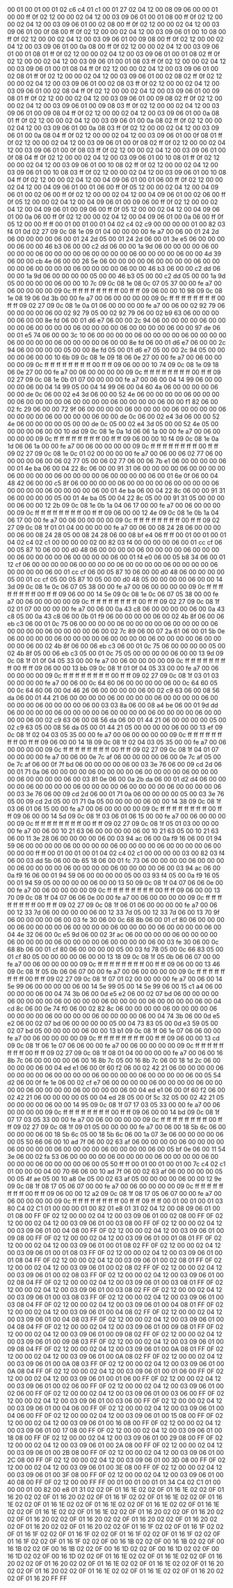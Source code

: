 <METERDATA>
<OBISCODES>
00 01 00 01 00 01 02 c6 c4 01 c1 00 01 27 02 04 12 00 08 09 06 00 00 01 00 00 ff 0f 02 12 00 00 02 04 12 00 03 09 06 01 00 01 08 00 ff 0f 02 12 00 00 02 04 12 00 03 09 06 01 00 02 08 00 ff 0f 02 12 00 00 02 04 12 00 03 09 06 01 00 0f 08 00 ff 0f 02 12 00 00 02 04 12 00 03 09 06 01 00 10 08 00 ff 0f 02 12 00 00 02 04 12 00 03 09 06 01 00 09 08 00 ff 0f 02 12 00 00 02 04 12 00 03 09 06 01 00 0a 08 00 ff 0f 02 12 00 00 02 04 12 00 03 09 06 01 00 01 08 01 ff 0f 02 12 00 00 02 04 12 00 03 09 06 01 00 01 08 02 ff 0f 02 12 00 00 02 04 12 00 03 09 06 01 00 01 08 03 ff 0f 02 12 00 00 02 04 12 00 03 09 06 01 00 01 08 04 ff 0f 02 12 00 00 02 04 12 00 03 09 06 01 00 02 08 01 ff 0f 02 12 00 00 02 04 12 00 03 09 06 01 00 02 08 02 ff 0f 02 12 00 00 02 04 12 00 03 09 06 01 00 02 08 03 ff 0f 02 12 00 00 02 04 12 00 03 09 06 01 00 02 08 04 ff 0f 02 12 00 00 02 04 12 00 03 09 06 01 00 09 08 01 ff 0f 02 12 00 00 02 04 12 00 03 09 06 01 00 09 08 02 ff 0f 02 12 00 00 02 04 12 00 03 09 06 01 00 09 08 03 ff 0f 02 12 00 00 02 04 12 00 03 09 06 01 00 09 08 04 ff 0f 02 12 00 00 02 04 12 00 03 09 06 01 00 0a 08 01 ff 0f 02 12 00 00 02 04 12 00 03 09 06 01 00 0a 08 02 ff 0f 02 12 00 00 02 04 12 00 03 09 06 01 00 0a 08 03 ff 0f 02 12 00 00 02 04 12 00 03 09 06 01 00 0a 08 04 ff 0f 02 12 00 00 02 04 12 00 03 09 06 01 00 0f 08 01 ff 0f 02 12 00 00 02 04 12 00 03 09 06 01 00 0f 08 02 ff 0f 02 12 00 00 02 04 12 00 03 09 06 01 00 0f 08 03 ff 0f 02 12 00 00 02 04 12 00 03 09 06 01 00 0f 08 04 ff 0f 02 12 00 00 02 04 12 00 03 09 06 01 00 10 08 01 ff 0f 02 12 00 00 02 04 12 00 03 09 06 01 00 10 08 02 ff 0f 02 12 00 00 02 04 12 00 03 09 06 01 00 10 08 03 ff 0f 02 12 00 00 02 04 12 00 03 09 06 01 00 10 08 04 ff 0f 02 12 00 00 02 04 12 00 04 09 06 01 00 01 06 00 ff 0f 02 12 00 00 02 04 12 00 04 09 06 01 00 01 06 00 ff 0f 05 12 00 00 02 04 12 00 04 09 06 01 00 02 06 00 ff 0f 02 12 00 00 02 04 12 00 04 09 06 01 00 02 06 00 ff 0f 05 12 00 00 02 04 12 00 04 09 06 01 00 09 06 00 ff 0f 02 12 00 00 02 04 12 00 04 09 06 01 00 09 06 00 ff 0f 05 12 00 00 02 04 12 00 04 09 06 01 00 0a 06 00 ff 0f 02 12 00 00 02 04 12 00 04 09 06 01 00 0a 06 00 ff 0f 05 12 00 00 ff ff 
</OBISCODES>
<OBISDATA>
00 01 00 01 00 01 04 02 c4 02 c9 00 00 00 00 01 00 82 03 f4 01 0d 02 27 09 0c 08 1e 09 01 04 00 00 00 00 fe a7 00 06 00 01 24 2d 06 00 00 00 00 06 00 01 24 2d 05 00 01 24 2d 06 00 01 3e e5 06 00 00 00 00 06 00 00 46 b3 06 00 00 c2 dd 06 00 00 1a 9d 06 00 00 00 00 06 00 00 00 00 06 00 00 00 00 06 00 00 00 00 06 00 00 00 00 06 00 00 4d 39 06 00 00 cb 4e 06 00 00 26 5e 06 00 00 00 00 06 00 00 00 00 06 00 00 00 00 06 00 00 00 00 06 00 00 00 00 06 00 00 46 b3 06 00 00 c2 dd 06 00 00 1a 9d 06 00 00 00 00 05 00 00 46 b3 05 00 00 c2 dd 05 00 00 1a 9d 05 00 00 00 00 06 00 00 10 7c 09 0c 08 1e 08 0c 07 05 37 00 00 fe a7 00 06 00 00 00 00 09 0c ff ff ff ff ff ff ff ff 00 ff ff 09 06 00 00 10 98 09 0c 08 1e 08 19 06 0d 3b 00 00 fe a7 00 06 00 00 00 00 09 0c ff ff ff ff ff ff ff ff 00 ff ff 09 02 27 09 0c 08 1e 0a 01 06 00 00 00 00 fe a7 00 06 00 02 92 79 06 00 00 00 00 06 00 02 92 79 05 00 02 92 79 06 00 02 b9 63 06 00 00 00 00 06 00 00 8e fd 06 00 01 d6 e7 06 00 00 2c 94 06 00 00 00 00 06 00 00 00 00 06 00 00 00 00 06 00 00 00 00 06 00 00 00 00 06 00 00 97 de 06 00 01 e5 74 06 00 00 3c 10 06 00 00 00 00 06 00 00 00 00 06 00 00 00 00 06 00 00 00 00 06 00 00 00 00 06 00 00 8e fd 06 00 01 d6 e7 06 00 00 2c 94 06 00 00 00 00 05 00 00 8e fd 05 00 01 d6 e7 05 00 00 2c 94 05 00 00 00 00 06 00 00 10 6b 09 0c 08 1e 09 18 06 0e 27 00 00 fe a7 00 06 00 00 00 00 09 0c ff ff ff ff ff ff ff ff 00 ff ff 09 06 00 00 10 74 09 0c 08 1e 09 18 06 0e 27 00 00 fe a7 00 06 00 00 00 00 09 0c ff ff ff ff ff ff ff ff 00 ff ff 09 02 27 09 0c 08 1e 0b 01 07 00 00 00 00 fe a7 00 06 00 04 14 99 06 00 00 00 00 06 00 04 14 99 05 00 04 14 99 06 00 04 60 4a 06 00 00 00 00 06 00 00 de 0c 06 00 02 e4 3d 06 00 00 52 4e 06 00 00 00 00 06 00 00 00 00 06 00 00 00 00 06 00 00 00 00 06 00 00 00 00 06 00 00 f1 82 06 00 02 fc 29 06 00 00 72 9f 06 00 00 00 00 06 00 00 00 00 06 00 00 00 00 06 00 00 00 00 06 00 00 00 00 06 00 00 de 0c 06 00 02 e4 3d 06 00 00 52 4e 06 00 00 00 00 05 00 00 de 0c 05 00 02 e4 3d 05 00 00 52 4e 05 00 00 00 00 06 00 00 10 dd 09 0c 08 1e 0a 1d 06 06 1a 00 00 fe a7 00 06 00 00 00 00 09 0c ff ff ff ff ff ff ff ff 00 ff ff 09 06 00 00 10 f4 09 0c 08 1e 0a 1d 06 06 1a 00 00 fe a7 00 06 00 00 00 00 09 0c ff ff ff ff ff ff ff ff 00 ff ff 09 02 27 09 0c 08 1e 0c 01 02 00 00 00 00 fe a7 00 06 00 06 02 77 06 00 00 00 00 06 00 06 02 77 05 00 06 02 77 06 00 06 7b e1 06 00 00 00 00 06 00 01 4e ba 06 00 04 22 8c 06 00 00 91 31 06 00 00 00 00 06 00 00 00 00 06 00 00 00 00 06 00 00 00 00 06 00 00 00 00 06 00 01 6e 0f 06 00 04 48 42 06 00 00 c5 8f 06 00 00 00 00 06 00 00 00 00 06 00 00 00 00 06 00 00 00 00 06 00 00 00 00 06 00 01 4e ba 06 00 04 22 8c 06 00 00 91 31 06 00 00 00 00 05 00 01 4e ba 05 00 04 22 8c 05 00 00 91 31 05 00 00 00 00 06 00 00 12 2b 09 0c 08 1e 0b 1a 04 06 17 00 00 fe a7 00 06 00 00 00 00 09 0c ff ff ff ff ff ff ff ff 00 ff ff 09 06 00 00 12 4e 09 0c 08 1e 0b 1a 04 06 17 00 00 fe a7 00 06 00 00 00 00 09 0c ff ff ff ff ff ff ff ff 00 ff ff 09 02 27 09 0c 08 1f 01 01 04 00 00 00 00 fe a7 00 06 00 08 24 28 06 00 00 00 00 06 00 08 24 28 05 00 08 24 28 06 00 08 bf e4 06 ff ff 
00 01 00 01 00 01 04 02 c4 02 c1 00 00 00 00 02 00 82 03 f4 00 00 00 00 06 00 01 cc cf 06 00 05 87 10 06 00 00 d0 48 06 00 00 00 00 06 00 00 00 00 06 00 00 00 00 06 00 00 00 00 06 00 00 00 00 06 00 01 f4 e0 06 00 05 b8 34 06 00 01 12 cf 06 00 00 00 00 06 00 00 00 00 06 00 00 00 00 06 00 00 00 00 06 00 00 00 00 06 00 01 cc cf 06 00 05 87 10 06 00 00 d0 48 06 00 00 00 00 05 00 01 cc cf 05 00 05 87 10 05 00 00 d0 48 05 00 00 00 00 06 00 00 14 3d 09 0c 08 1e 0c 06 07 05 38 00 00 fe a7 00 06 00 00 00 00 09 0c ff ff ff ff ff ff ff ff 00 ff ff 09 06 00 00 14 5e 09 0c 08 1e 0c 06 07 05 38 00 00 fe a7 00 06 00 00 00 00 09 0c ff ff ff ff ff ff ff ff 00 ff ff 09 02 27 09 0c 08 1f 02 01 07 00 00 00 00 fe a7 00 06 00 0a 43 c8 06 00 00 00 00 06 00 0a 43 c8 05 00 0a 43 c8 06 00 0b 01 f9 06 00 00 00 00 06 00 02 4b 8f 06 00 06 eb c3 06 00 01 0c 75 06 00 00 00 00 06 00 00 00 00 06 00 00 00 00 06 00 00 00 00 06 00 00 00 00 06 00 02 7c 89 06 00 07 2a 61 06 00 01 5b 0e 06 00 00 00 00 06 00 00 00 00 06 00 00 00 00 06 00 00 00 00 06 00 00 00 00 06 00 02 4b 8f 06 00 06 eb c3 06 00 01 0c 75 06 00 00 00 00 05 00 02 4b 8f 05 00 06 eb c3 05 00 01 0c 75 05 00 00 00 00 06 00 00 13 9d 09 0c 08 1f 01 0f 04 05 33 00 00 fe a7 00 06 00 00 00 00 09 0c ff ff ff ff ff ff ff ff 00 ff ff 09 06 00 00 13 bb 09 0c 08 1f 01 0f 04 05 33 00 00 fe a7 00 06 00 00 00 00 09 0c ff ff ff ff ff ff ff ff 00 ff ff 09 02 27 09 0c 08 1f 03 01 03 00 00 00 00 fe a7 00 06 00 0c 64 60 06 00 00 00 00 06 00 0c 64 60 05 00 0c 64 60 06 00 0d 46 26 06 00 00 00 00 06 00 02 c9 63 06 00 08 56 da 06 00 01 44 21 06 00 00 00 00 06 00 00 00 00 06 00 00 00 00 06 00 00 00 00 06 00 00 00 00 06 00 03 03 8a 06 00 08 a4 be 06 00 01 9d dd 06 00 00 00 00 06 00 00 00 00 06 00 00 00 00 06 00 00 00 00 06 00 00 00 00 06 00 02 c9 63 06 00 08 56 da 06 00 01 44 21 06 00 00 00 00 05 00 02 c9 63 05 00 08 56 da 05 00 01 44 21 05 00 00 00 00 06 00 00 13 ef 09 0c 08 1f 02 04 03 05 35 00 00 fe a7 00 06 00 00 00 00 09 0c ff ff ff ff ff ff ff ff 00 ff ff 09 06 00 00 14 18 09 0c 08 1f 02 04 03 05 35 00 00 fe a7 00 06 00 00 00 00 09 0c ff ff ff ff ff ff ff ff 00 ff ff 09 02 27 09 0c 08 1f 04 01 07 00 00 00 00 fe a7 00 06 00 0e 7c af 06 00 00 00 00 06 00 0e 7c af 05 00 0e 7c af 06 00 0f 7f bd 06 00 00 00 00 06 00 03 3e 76 06 00 09 cd 2d 06 00 01 71 0a 06 00 00 00 00 06 00 00 00 00 06 00 00 00 00 06 00 00 00 00 06 00 00 00 00 06 00 03 81 0e 06 00 0a 2b da 06 00 01 d2 d4 06 00 00 00 00 06 00 00 00 00 06 00 00 00 00 06 00 00 00 00 06 00 00 00 00 06 00 03 3e 76 06 00 09 cd 2d 06 00 01 71 0a 06 00 00 00 00 05 00 03 3e 76 05 00 09 cd 2d 05 00 01 71 0a 05 00 00 00 00 06 00 00 14 38 09 0c 08 1f 03 06 01 06 15 00 00 fe a7 00 06 00 00 00 00 09 0c ff ff ff ff ff ff ff ff 00 ff ff 09 06 00 00 14 5d 09 0c 08 1f 03 06 01 06 15 00 00 fe a7 00 06 00 00 00 00 09 0c ff ff ff ff ff ff ff ff 00 ff ff 09 02 27 09 0c 08 1f 05 01 03 00 00 00 00 fe a7 00 06 00 10 21 63 06 00 00 00 00 06 00 10 21 63 05 00 10 21 63 06 00 11 3e 28 06 00 00 00 00 06 00 03 94 ac 06 00 0a f9 16 06 00 01 94 59 06 00 00 00 00 06 00 00 00 00 06 00 00 00 00 06 00 00 00 00 06 00 00 00 00 ff ff 
00 01 00 01 00 01 04 02 c4 02 c1 00 00 00 00 03 00 82 03 f4 06 00 03 dd 5b 06 00 0b 65 18 06 00 01 fc 73 06 00 00 00 00 06 00 00 00 00 06 00 00 00 00 06 00 00 00 00 06 00 00 00 00 06 00 03 94 ac 06 00 0a f9 16 06 00 01 94 59 06 00 00 00 00 05 00 03 93 f4 05 00 0a f9 16 05 00 01 94 59 05 00 00 00 00 06 00 00 13 50 09 0c 08 1f 04 07 06 06 0e 00 00 fe a7 00 06 00 00 00 00 09 0c ff ff ff ff ff ff ff ff 00 ff ff 09 06 00 00 13 70 09 0c 08 1f 04 07 06 06 0e 00 00 fe a7 00 06 00 00 00 00 09 0c ff ff ff ff ff ff ff ff 00 ff ff 09 02 27 09 0c 08 1f 06 01 06 00 00 00 00 fe a7 00 06 00 12 33 7d 06 00 00 00 00 06 00 12 33 7d 05 00 12 33 7d 06 00 13 70 9f 06 00 00 00 00 06 00 03 fe 30 06 00 0c 68 8b 06 00 01 cf 80 06 00 00 00 00 06 00 00 00 00 06 00 00 00 00 06 00 00 00 00 06 00 00 00 00 06 00 04 4e 32 06 00 0c e5 9d 06 00 02 3f ac 06 00 00 00 00 06 00 00 00 00 06 00 00 00 00 06 00 00 00 00 06 00 00 00 00 06 00 03 fe 30 06 00 0c 68 8b 06 00 01 cf 80 06 00 00 00 00 05 00 03 fd 78 05 00 0c 66 83 05 00 01 cf 80 05 00 00 00 00 06 00 00 13 18 09 0c 08 1f 05 0b 06 06 07 00 00 fe a7 00 06 00 00 00 00 09 0c ff ff ff ff ff ff ff ff 00 ff ff 09 06 00 00 13 46 09 0c 08 1f 05 0b 06 06 07 00 00 fe a7 00 06 00 00 00 00 09 0c ff ff ff ff ff ff ff ff 00 ff ff 09 02 27 09 0c 08 1f 07 01 02 00 00 00 00 fe a7 00 06 00 14 5e 99 06 00 00 00 00 06 00 14 5e 99 05 00 14 5e 99 06 00 15 c1 a4 06 00 00 00 00 06 00 04 74 3b 06 00 0d e5 e2 06 00 02 07 bd 06 00 00 00 00 06 00 00 00 00 06 00 00 00 00 06 00 00 00 00 06 00 00 00 00 06 00 04 cd 8c 06 00 0e 74 f0 06 00 02 82 8c 06 00 00 00 00 06 00 00 00 00 06 00 00 00 00 06 00 00 00 00 06 00 00 00 00 06 00 04 74 3b 06 00 0d e5 e2 06 00 02 07 bd 06 00 00 00 00 05 00 04 73 83 05 00 0d e3 59 05 00 02 07 bd 05 00 00 00 00 06 00 00 13 b1 09 0c 08 1f 06 1e 07 06 06 00 00 fe a7 00 06 00 00 00 00 09 0c ff ff ff ff ff ff ff ff 00 ff ff 09 06 00 00 13 cd 09 0c 08 1f 06 1e 07 06 06 00 00 fe a7 00 06 00 00 00 00 09 0c ff ff ff ff ff ff ff ff 00 ff ff 09 02 27 09 0c 08 1f 08 01 04 00 00 00 00 fe a7 00 06 00 16 8b 7c 06 00 00 00 00 06 00 16 8b 7c 05 00 16 8b 7c 06 00 18 1d 2c 06 00 00 00 00 06 00 04 ed e1 06 00 0f 60 f2 06 00 02 42 21 06 00 00 00 00 06 00 00 00 00 06 00 00 00 00 06 00 00 00 00 06 00 00 00 00 06 00 05 54 d2 06 00 0f fe 1e 06 00 02 cf e7 06 00 00 00 00 06 00 00 00 00 06 00 00 00 00 06 00 00 00 00 06 00 00 00 00 06 00 04 ed e1 06 00 0f 60 f2 06 00 02 42 21 06 00 00 00 00 05 00 04 ed 28 05 00 0f 5c 32 05 00 02 42 21 05 00 00 00 00 06 00 00 14 95 09 0c 08 1f 07 17 03 05 33 00 00 fe a7 00 06 00 00 00 00 09 0c ff ff ff ff ff ff ff ff 00 ff ff 09 06 00 00 14 bd 09 0c 08 1f 07 17 03 05 33 00 00 fe a7 00 06 00 00 00 00 09 0c ff ff ff ff ff ff ff ff 00 ff ff 09 02 27 09 0c 08 1f 09 01 05 00 00 00 00 fe a7 00 06 00 18 5b 6c 06 00 00 00 00 06 00 18 5b 6c 05 00 18 5b 6c 06 00 1a 07 3e 06 00 00 00 00 06 00 05 50 66 06 00 10 ad 7f 06 00 02 63 af 06 00 00 00 00 06 00 00 00 00 06 00 00 00 00 06 00 00 00 00 06 00 00 00 00 06 00 05 bf 0e 06 00 11 54 3e 06 00 02 fa 53 06 00 00 00 00 06 00 00 00 00 06 00 00 00 00 06 00 00 00 00 06 00 00 00 00 06 00 05 50 ff ff 
00 01 00 01 00 01 00 7c c4 02 c1 01 00 00 00 04 00 70 66 06 00 10 ad 7f 06 00 02 63 af 06 00 00 00 00 05 00 05 4f ae 05 00 10 a8 0e 05 00 02 63 af 05 00 00 00 00 06 00 00 12 9e 09 0c 08 1f 08 17 05 06 07 00 00 fe a7 00 06 00 00 00 00 09 0c ff ff ff ff ff ff ff ff 00 ff ff 09 06 00 00 12 a2 09 0c 08 1f 08 17 05 06 07 00 00 fe a7 00 06 00 00 00 00 09 0c ff ff ff ff ff ff ff ff 00 ff ff 09 ff ff 
</OBISDATA>
<SCALAROBISCODES>
00 01 00 01 00 01 03 80 C4 02 C1 01 00 00 00 01 00 82 01 e8 01 31 02 04 12 00 08 09 06 01 00 01 08 00 FF 0F 02 12 00 00 02 04 12 00 03 09 06 01 00 02 08 00 FF 0F 02 12 00 00 02 04 12 00 03 09 06 01 00 03 08 00 FF 0F 02 12 00 00 02 04 12 00 03 09 06 01 00 04 08 00 FF 0F 02 12 00 00 02 04 12 00 03 09 06 01 00 09 08 00 FF 0F 02 12 00 00 02 04 12 00 03 09 06 01 00 01 08 01 FF 0F 02 12 00 00 02 04 12 00 03 09 06 01 00 01 08 02 FF 0F 02 12 00 00 02 04 12 00 03 09 06 01 00 01 08 03 FF 0F 02 12 00 00 02 04 12 00 03 09 06 01 00 01 08 04 FF 0F 02 12 00 00 02 04 12 00 03 09 06 01 00 02 08 01 FF 0F 02 12 00 00 02 04 12 00 03 09 06 01 00 02 08 02 FF 0F 02 12 00 00 02 04 12 00 03 09 06 01 00 02 08 03 FF 0F 02 12 00 00 02 04 12 00 03 09 06 01 00 02 08 04 FF 0F 02 12 00 00 02 04 12 00 03 09 06 01 00 03 08 01 FF 0F 02 12 00 00 02 04 12 00 03 09 06 01 00 03 08 02 FF 0F 02 12 00 00 02 04 12 00 03 09 06 01 00 03 08 03 FF 0F 02 12 00 00 02 04 12 00 03 09 06 01 00 03 08 04 FF 0F 02 12 00 00 02 04 12 00 03 09 06 01 00 04 08 01 FF 0F 02 12 00 00 02 04 12 00 03 09 06 01 00 04 08 02 FF 0F 02 12 00 00 02 04 12 00 03 09 06 01 00 04 08 03 FF 0F 02 12 00 00 02 04 12 00 03 09 06 01 00 04 08 04 FF 0F 02 12 00 00 02 04 12 00 03 09 06 01 00 09 08 01 FF 0F 02 12 00 00 02 04 12 00 03 09 06 01 00 09 08 02 FF 0F 02 12 00 00 02 04 12 00 03 09 06 01 00 09 08 03 FF 0F 02 12 00 00 02 04 12 00 03 09 06 01 00 09 08 04 FF 0F 02 12 00 00 02 04 12 00 03 09 06 01 00 0A 08 01 FF 0F 02 12 00 00 02 04 12 00 03 09 06 01 00 0A 08 02 FF 0F 02 12 00 00 02 04 12 00 03 09 06 01 00 0A 08 03 FF 0F 02 12 00 00 02 04 12 00 03 09 06 01 00 0A 08 04 FF 0F 02 12 00 00 02 04 12 00 03 09 06 01 00 01 06 00 FF 0F 02 12 00 00 02 04 12 00 03 09 06 01 00 01 06 00 FF 0F 02 12 00 00 02 04 12 00 03 09 06 01 00 02 06 00 FF 0F 02 12 00 00 02 04 12 00 03 09 06 01 00 02 06 00 FF 0F 02 12 00 00 02 04 12 00 03 09 06 01 00 03 06 00 FF 0F 02 12 00 00 02 04 12 00 03 09 06 01 00 03 06 00 FF 0F 02 12 00 00 02 04 12 00 03 09 06 01 00 04 06 00 FF 0F 02 12 00 00 02 04 12 00 03 09 06 01 00 04 06 00 FF 0F 02 12 00 00 02 04 12 00 03 09 06 01 00 15 08 00 FF 0F 02 12 00 00 02 04 12 00 03 09 06 01 00 16 08 00 FF 0F 02 12 00 00 02 04 12 00 03 09 06 01 00 17 08 00 FF 0F 02 12 00 00 02 04 12 00 03 09 06 01 00 18 08 00 FF 0F 02 12 00 00 02 04 12 00 03 09 06 01 00 29 08 00 FF 0F 02 12 00 00 02 04 12 00 03 09 06 01 00 2A 08 00 FF 0F 02 12 00 00 02 04 12 00 03 09 06 01 00 2B 08 00 FF 0F 02 12 00 00 02 04 12 00 03 09 06 01 00 2C 08 00 FF 0F 02 12 00 00 02 04 12 00 03 09 06 01 00 3D 08 00 FF 0F 02 12 00 00 02 04 12 00 03 09 06 01 00 3E 08 00 FF 0F 02 12 00 00 02 04 12 00 03 09 06 01 00 3F 08 00 FF 0F 02 12 00 00 02 04 12 00 03 09 06 01 00 40 08 00 FF 0F 02 12 00 00 FF FF
</SCALAROBISCODES>
<SCALAROBISDATA>
00 01 00 01 00 01 01 34 C4 02 C1 01 00 00 00 01 00 82 00 e8 01 31 02 02 0F 01 16 1E 02 02 0F 01 16 1E 02 02 0F 01 16 20 02 02 0F 01 16 20 02 02 0F 01 16 1F 02 02 0F 01 16 1E 02 02 0F 01 16 1E 02 02 0F 01 16 1E 02 02 0F 01 16 1E 02 02 0F 01 16 1E 02 02 0F 01 16 1E 02 02 0F 01 16 1E 02 02 0F 01 16 1E 02 02 0F 01 16 20 02 02 0F 01 16 20 02 02 0F 01 16 20 02 02 0F 01 16 20 02 02 0F 01 16 20 02 02 0F 01 16 20 02 02 0F 01 16 20 02 02 0F 01 16 20 02 02 0F 01 16 1F 02 02 0F 01 16 1F 02 02 0F 01 16 1F 02 02 0F 01 16 1F 02 02 0F 01 16 1F 02 02 0F 01 16 1F 02 02 0F 01 16 1F 02 02 0F 01 16 1F 02 02 0F 00 16 1B 02 02 0F 00 16 1B 02 02 0F 00 16 1B 02 02 0F 00 16 1B 02 02 0F 00 16 1D 02 02 0F 00 16 1D 02 02 0F 00 16 1D 02 02 0F 00 16 1D 02 02 0F 01 16 1E 02 02 0F 01 16 1E 02 02 0F 01 16 20 02 02 0F 01 16 20 02 02 0F 01 16 1E 02 02 0F 01 16 1E 02 02 0F 01 16 20 02 02 0F 01 16 20 02 02 0F 01 16 1E 02 02 0F 01 16 1E 02 02 0F 01 16 20 02 02 0F 01 16 20 FF FF
</SCALAROBISDATA>
</METERDATA>